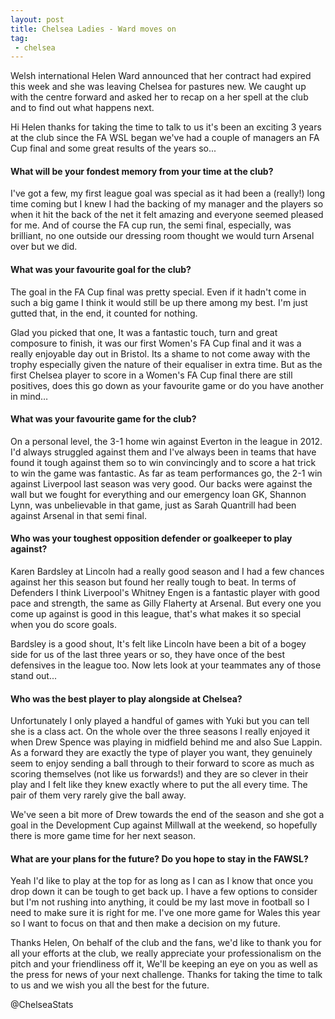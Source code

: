 ```yaml
---
layout: post
title: Chelsea Ladies - Ward moves on
tag:
 - chelsea
---
```


Welsh international Helen Ward announced that her contract had expired this week and she was leaving Chelsea for pastures new. We caught up with the centre forward and asked her to recap on a her spell at the club and to find out what happens next.

Hi Helen thanks for taking the time to talk to us it's been an exciting 3 years at the club since the FA WSL began we've had a couple of managers an FA Cup final and some great results of the years so...

#### What will be your fondest memory from your time at the club?

I've got a few, my first league goal was special as it had been a (really!) long time coming but I knew I had the backing of my manager and the players so when it hit the back of the net it felt amazing and everyone seemed pleased for me. And of course the FA cup run, the semi final, especially, was brilliant, no one outside our dressing room thought we would turn Arsenal over but we did. 

#### What was your favourite goal for the club?

The goal in the FA Cup final was pretty special. Even if it hadn't come in such a big game I think it would still be up there among my best. I'm just gutted that, in the end, it counted for nothing. 

Glad you picked that one, It was a fantastic touch, turn and great composure to finish, it was our first Women's FA Cup final and it was a really enjoyable day out in Bristol. Its a shame to not come away with the trophy especially given the nature of their equaliser in extra time. But as the first Chelsea player to score in a Women's FA Cup final there are still positives, does this go down as your favourite game or do you have another in mind… 

#### What was your favourite game for the club?

On a personal level, the 3-1 home win against Everton in the league in 2012. I'd always struggled against them and I've always been in teams that have found it tough against them so to win convincingly and to score a hat trick to win the game was fantastic. As far as team performances go, the 2-1 win against Liverpool last season was very good. Our backs were against the wall but we fought for everything and our emergency loan GK, Shannon Lynn, was unbelievable in that game, just as Sarah Quantrill had been against Arsenal in that semi final. 

#### Who was your toughest opposition defender or goalkeeper to play against?

Karen Bardsley at Lincoln had a really good season and I had a few chances against her this season but found her really tough to beat. In terms of Defenders I think Liverpool's Whitney Engen is a fantastic player with good pace and strength, the same as Gilly Flaherty at Arsenal. But every one you come up against is good in this league, that's what makes it so special when you do score goals. 

Bardsley is a good shout, It's felt like Lincoln have been a bit of a bogey side for us of the last three years or so, they have once of the best defensives in the league too. Now lets look at your teammates any of those stand out...

#### Who was the best player to play alongside at Chelsea?

Unfortunately I only played a handful of games with Yuki but you can tell she is a class act. On the whole over the three seasons I really enjoyed it when Drew Spence was playing in midfield behind me and also Sue Lappin. As a forward they are exactly the type of player you want, they genuinely seem to enjoy sending a ball through to their forward to score as much as scoring themselves (not like us forwards!) and they are so clever in their play and I felt like they knew exactly where to put the all every time. The pair of them very rarely give the ball away. 
 
We've seen a bit more of Drew towards the end of the season and she got a goal in the Development Cup against Millwall at the weekend, so hopefully there is more game time for her next season.

#### What are your plans for the future? Do you hope to stay in the FAWSL?

Yeah I'd like to play at the top for as long as I can as I know that once you drop down it can be tough to get back up. I have a few options to consider but I'm not rushing into anything, it could be my last move in football so I need to make sure it is right for me. I've one more game for Wales this year so I want to focus on that and then make a decision on my future. 

Thanks Helen, On behalf of the club and the fans, we'd like to thank you for all your efforts at the club, we really appreciate your professionalism on the pitch and your friendliness off it, We'll be keeping an eye on you as well as the press for news of your next challenge. Thanks for taking the time to talk to us and we wish you all the best for the future.

@ChelseaStats
